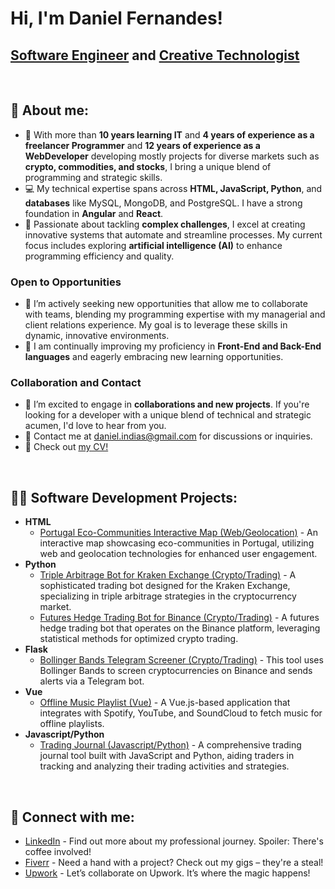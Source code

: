 <h1>Hi, I'm Daniel Fernandes! </h1>
<h2><a href="#">Software Engineer</a> and <a href="#">Creative Technologist</a></h2>

</br><h2>👋 About me:</h2>
- 🚀 With more than **10 years learning IT** and **4 years of experience as a freelancer Programmer** and **12 years of experience as a WebDeveloper** developing mostly projects for diverse markets such as **crypto, commodities, and stocks**, I bring a unique blend of programming and strategic skills.
- 💻 My technical expertise spans across **HTML, JavaScript, Python**, and **databases** like MySQL, MongoDB, and PostgreSQL. I have a strong foundation in **Angular** and **React**.
- 🤖 Passionate about tackling **complex challenges**, I excel at creating innovative systems that automate and streamline processes. My current focus includes exploring **artificial intelligence (AI)** to enhance programming efficiency and quality.

### Open to Opportunities
- 🌟 I’m actively seeking new opportunities that allow me to collaborate with teams, blending my programming expertise with my managerial and client relations experience. My goal is to leverage these skills in dynamic, innovative environments.
- 🌱 I am continually improving my proficiency in **Front-End and Back-End languages** and eagerly embracing new learning opportunities.

### Collaboration and Contact
- 👯 I’m excited to engage in **collaborations and new projects**. If you're looking for a developer with a unique blend of technical and strategic acumen, I'd love to hear from you.
- 📧 Contact me at [daniel.indias@gmail.com](mailto:daniel.indias@gmail.com) for discussions or inquiries.
- 📄 Check out [my CV!](https://github.com/IndiasFernandes/IndiasFernandes/blob/main/CV%20Daniel%20I%CC%81ndias.pdf)


</br><h2>👨‍💻 Software Development Projects:</h2>
- **HTML**
  - [Portugal Eco-Communities Interactive Map (Web/Geolocation)](https://github.com/IndiasFernandes/Interactive-Mapping) - An interactive map showcasing eco-communities in Portugal, utilizing web and geolocation technologies for enhanced user engagement.
- **Python**
  - [Triple Arbitrage Bot for Kraken Exchange (Crypto/Trading)](https://github.com/IndiasFernandes/TripleArbitrageKraken) - A sophisticated trading bot designed for the Kraken Exchange, specializing in triple arbitrage strategies in the cryptocurrency market.
  - [Futures Hedge Trading Bot for Binance (Crypto/Trading)](https://github.com/IndiasFernandes/StatisticHedgeBot) - A futures hedge trading bot that operates on the Binance platform, leveraging statistical methods for optimized crypto trading.
- **Flask**
  - [Bollinger Bands Telegram Screener (Crypto/Trading)](https://github.com/IndiasFernandes/BollingerBandsBinanceScreener) - This tool uses Bollinger Bands to screen cryptocurrencies on Binance and sends alerts via a Telegram bot.
- **Vue**
  - [Offline Music Playlist (Vue)](https://github.com/IndiasFernandes/OfflineMusicPlaylist) - A Vue.js-based application that integrates with Spotify, YouTube, and SoundCloud to fetch music for offline playlists.
- **Javascript/Python**
  - [Trading Journal (Javascript/Python)](https://github.com/IndiasFernandes/TradingJournal) - A comprehensive trading journal tool built with JavaScript and Python, aiding traders in tracking and analyzing their trading activities and strategies.


</br><h2> 🤳 Connect with me:</h2>

- [LinkedIn](https://www.linkedin.com/in/indiasfernandes/) - Find out more about my professional journey. Spoiler: There's coffee involved!
- [Fiverr](https://www.fiverr.com/indias) - Need a hand with a project? Check out my gigs – they're a steal!
- [Upwork](https://www.upwork.com/freelancers/danielf26) - Let’s collaborate on Upwork. It’s where the magic happens!
